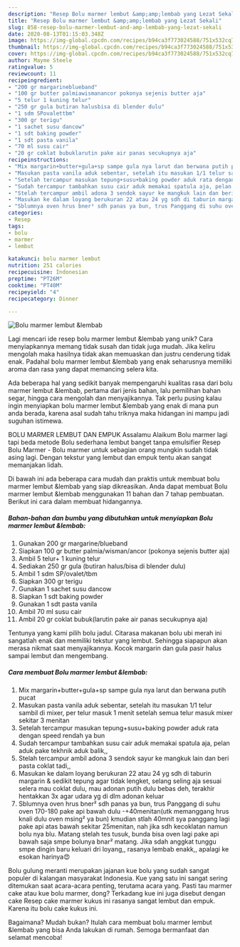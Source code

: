 ```yaml
---
description: "Resep Bolu marmer lembut &amp;amp;lembab yang Lezat Sekali"
title: "Resep Bolu marmer lembut &amp;amp;lembab yang Lezat Sekali"
slug: 858-resep-bolu-marmer-lembut-and-amp-lembab-yang-lezat-sekali
date: 2020-08-13T01:15:03.348Z
image: https://img-global.cpcdn.com/recipes/b94ca3f773024588/751x532cq70/bolu-marmer-lembut-lembab-foto-resep-utama.jpg
thumbnail: https://img-global.cpcdn.com/recipes/b94ca3f773024588/751x532cq70/bolu-marmer-lembut-lembab-foto-resep-utama.jpg
cover: https://img-global.cpcdn.com/recipes/b94ca3f773024588/751x532cq70/bolu-marmer-lembut-lembab-foto-resep-utama.jpg
author: Mayme Steele
ratingvalue: 5
reviewcount: 11
recipeingredient:
- "200 gr margarineblueband"
- "100 gr butter palmiawismanancor pokonya sejenis butter aja"
- "5 telur 1 kuning telur"
- "250 gr gula butiran halusbisa di blender dulu"
- "1 sdm SPovalettbm"
- "300 gr terigu"
- "1 sachet susu dancow"
- "1 sdt baking powder"
- "1 sdt pasta vanila"
- "70 ml susu cair"
- "20 gr coklat bubuklarutin pake air panas secukupnya aja"
recipeinstructions:
- "Mix margarin+butter+gula+sp sampe gula nya larut dan berwana putih pucat"
- "Masukan pasta vanila aduk sebentar, setelah itu masukan 1/1 telur sambil di mixer, per telur masuk 1 menit setelah semua telur masuk mixer sekitar 3 menitan"
- "Setelah tercampur masukan tepung+susu+baking powder aduk rata dengan speed rendah ya bun"
- "Sudah tercampur tambahkan susu cair aduk memakai spatula aja, pelan aduk pake tekhnik aduk balik,,"
- "Stelah tercampur ambil adona 3 sendok sayur ke mangkuk lain dan beri pasta coklat tadi,,"
- "Masukan ke dalam loyang berukuran 22 atau 24 yg sdh di taburin margarin &amp; sedikit tepung agar tidak lengket, selang seling aja sesuai selera mau coklat dulu, mau adonan putih dulu bebas deh, terakhir hentakkan 3x agar udara yg di dlm adonan keluar"
- "Sblumnya oven hrus bner² sdh panas ya bun, trus Panggang di suhu oven 170-180 pake api bawah dulu -+40menitan(utk memanggang hrus knali dulu oven msing² ya bun) kmudian stlah 40mnit sya panggang lagi pake api atas bawah sekitar 25menitan, nah jika sdh kecoklatan namun bolu nya blu. Matang stelah tes tusuk, bunda bisa oven lagi pake api bawah saja smpe bolunya bnar² matang. Jika sdah anggkat tunggu smpe dingin baru keluari dri loyang,, rasanya lembab enakk,, apalagi ke esokan harinya😍"
categories:
- Resep
tags:
- bolu
- marmer
- lembut

katakunci: bolu marmer lembut 
nutrition: 251 calories
recipecuisine: Indonesian
preptime: "PT26M"
cooktime: "PT40M"
recipeyield: "4"
recipecategory: Dinner

---
```



![Bolu marmer lembut &amp;lembab](https://img-global.cpcdn.com/recipes/b94ca3f773024588/751x532cq70/bolu-marmer-lembut-lembab-foto-resep-utama.jpg)

Lagi mencari ide resep bolu marmer lembut &amp;lembab yang unik? Cara menyiapkannya memang tidak susah dan tidak juga mudah. Jika keliru mengolah maka hasilnya tidak akan memuaskan dan justru cenderung tidak enak. Padahal bolu marmer lembut &amp;lembab yang enak seharusnya memiliki aroma dan rasa yang dapat memancing selera kita.

Ada beberapa hal yang sedikit banyak mempengaruhi kualitas rasa dari bolu marmer lembut &amp;lembab, pertama dari jenis bahan, lalu pemilihan bahan segar, hingga cara mengolah dan menyajikannya. Tak perlu pusing kalau ingin menyiapkan bolu marmer lembut &amp;lembab yang enak di mana pun anda berada, karena asal sudah tahu triknya maka hidangan ini mampu jadi suguhan istimewa.

BOLU MARMER LEMBUT DAN EMPUK Assalamu Alaikum Bolu marmer lagi tapi beda metode Bolu sederhana lembut banget tanpa emulsifier Resep Bolu Marmer - Bolu marmer untuk sebagian orang mungkin sudah tidak asing lagi. Dengan tekstur yang lembut dan empuk tentu akan sangat memanjakan lidah.


Di bawah ini ada beberapa cara mudah dan praktis untuk membuat bolu marmer lembut &amp;lembab yang siap dikreasikan. Anda dapat membuat Bolu marmer lembut &amp;lembab menggunakan 11 bahan dan 7 tahap pembuatan. Berikut ini cara dalam membuat hidangannya.

<!--inarticleads1-->

##### Bahan-bahan dan bumbu yang dibutuhkan untuk menyiapkan Bolu marmer lembut &amp;lembab:

1. Gunakan 200 gr margarine/blueband
1. Siapkan 100 gr butter palmia/wisman/ancor (pokonya sejenis butter aja)
1. Ambil 5 telur+ 1 kuning telur
1. Sediakan 250 gr gula (butiran halus/bisa di blender dulu)
1. Ambil 1 sdm SP/ovalet/tbm
1. Siapkan 300 gr terigu
1. Gunakan 1 sachet susu dancow
1. Siapkan 1 sdt baking powder
1. Gunakan 1 sdt pasta vanila
1. Ambil 70 ml susu cair
1. Ambil 20 gr coklat bubuk(larutin pake air panas secukupnya aja)


Tentunya yang kami pilih bolu jadul. Citarasa makanan bolu ubi merah ini sangatlah enak dan memiliki tekstur yang lembut. Sehingga siapapun akan merasa nikmat saat menyajikannya. Kocok margarin dan gula pasir halus sampai lembut dan mengembang. 

<!--inarticleads2-->

##### Cara membuat Bolu marmer lembut &amp;lembab:

1. Mix margarin+butter+gula+sp sampe gula nya larut dan berwana putih pucat
1. Masukan pasta vanila aduk sebentar, setelah itu masukan 1/1 telur sambil di mixer, per telur masuk 1 menit setelah semua telur masuk mixer sekitar 3 menitan
1. Setelah tercampur masukan tepung+susu+baking powder aduk rata dengan speed rendah ya bun
1. Sudah tercampur tambahkan susu cair aduk memakai spatula aja, pelan aduk pake tekhnik aduk balik,,
1. Stelah tercampur ambil adona 3 sendok sayur ke mangkuk lain dan beri pasta coklat tadi,,
1. Masukan ke dalam loyang berukuran 22 atau 24 yg sdh di taburin margarin &amp; sedikit tepung agar tidak lengket, selang seling aja sesuai selera mau coklat dulu, mau adonan putih dulu bebas deh, terakhir hentakkan 3x agar udara yg di dlm adonan keluar
1. Sblumnya oven hrus bner² sdh panas ya bun, trus Panggang di suhu oven 170-180 pake api bawah dulu -+40menitan(utk memanggang hrus knali dulu oven msing² ya bun) kmudian stlah 40mnit sya panggang lagi pake api atas bawah sekitar 25menitan, nah jika sdh kecoklatan namun bolu nya blu. Matang stelah tes tusuk, bunda bisa oven lagi pake api bawah saja smpe bolunya bnar² matang. Jika sdah anggkat tunggu smpe dingin baru keluari dri loyang,, rasanya lembab enakk,, apalagi ke esokan harinya😍


Bolu gulung meranti merupakan jajanan kue bolu yang sudah sangat populer di kalangan masyarakat Indonesia. Kue yang satu ini sangat sering ditemukan saat acara-acara penting, terutama acara yang. Pasti tau marmer cake atau kue bolu marmer, dong? Terkadang kue ini juga disebut dengan cake Resep cake marmer kukus ini rasanya sangat lembut dan empuk. Karena itu bolu cake kukus ini. 

Bagaimana? Mudah bukan? Itulah cara membuat bolu marmer lembut &amp;lembab yang bisa Anda lakukan di rumah. Semoga bermanfaat dan selamat mencoba!
